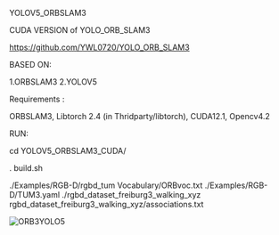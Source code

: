 YOLOV5_ORBSLAM3

CUDA VERSION of YOLO_ORB_SLAM3 

https://github.com/YWL0720/YOLO_ORB_SLAM3

BASED ON: 

1.ORBSLAM3 
2.YOLOV5

Requirements : 

ORBSLAM3, 
Libtorch 2.4 (in Thridparty/libtorch), 
CUDA12.1, 
Opencv4.2

RUN:

cd YOLOV5_ORBSLAM3_CUDA/

. build.sh

./Examples/RGB-D/rgbd_tum Vocabulary/ORBvoc.txt ./Examples/RGB-D/TUM3.yaml ./rgbd_dataset_freiburg3_walking_xyz rgbd_dataset_freiburg3_walking_xyz/associations.txt

![ORB3YOLO5](https://github.com/user-attachments/assets/9eef8a6a-3a81-4977-b46e-c28c27883d14)
